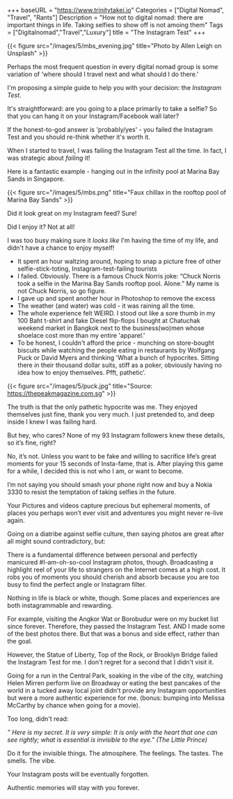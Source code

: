 +++
baseURL = "https://www.trinitytakei.io"
Categories = ["Digital Nomad", "Travel", "Rants"]
Description = "How not to digital nomad: there are important things in life. Taking selfies to show off is not amoing them"
Tags = ["Digitalnomad","Travel","Luxury"]
title = "The Instagram Test"
+++

{{< figure src="/images/5/mbs_evening.jpg" title="Photo by Allen Leigh on Unsplash" >}}

Perhaps the most frequent question in every digital nomad group is some variation of 'where should I travel next and what should I do there.'

I'm proposing a simple guide to help you with your decision: the *Instagram Test*.

It's straightforward: are you going to a place primarily to take a selfie? So that you can hang it on your Instagram/Facebook wall later?

If the honest-to-god answer is 'probably/yes' - you failed the Instagram Test and you should re-think whether it's worth it.

When I started to travel, I was failing the Instagram Test all the time. In fact, I was strategic about _failing_ it!

Here is a fantastic example - hanging out in the infinity pool at Marina Bay Sands in Singapore.

{{< figure src="/images/5/mbs.png" title="Faux chillax in the rooftop pool of Marina Bay Sands" >}}

Did it look great on my Instagram feed? Sure!

Did I enjoy it? Not at all!

I was too busy making sure it *looks like* I'm having the time of my life, and didn't have a chance to enjoy myself!

* It spent an hour waltzing around, hoping to snap a picture free of other selfie-stick-toting, Instagram-test-failing tourists
* I failed. Obviously. There is a famous Chuck Norris joke: “Chuck Norris took a selfie in the Marina Bay Sands rooftop pool. Alone.” My name is not Chuck Norris, so go figure.
* I gave up and spent another hour in Photoshop to remove the excess
* The weather (and water) was cold - it was raining all the time.
* The whole experience felt WEIRD. I stood out like a sore thumb in my 100 Baht t-shirt and fake Diesel flip-flops I bought at Chatuchak weekend market in Bangkok next to the business(wo)men whose shoelace cost more than my entire 'apparel.'
* To be honest, I couldn't afford the price - munching on store-bought biscuits while watching the people eating in restaurants by Wolfgang Puck or David Myers and thinking 'What a bunch of hypocrites. Sitting there in their thousand dollar suits, stiff as a poker, obviously having no idea how to enjoy themselves. Pfft, pathetic’.

{{< figure src="/images/5/puck.jpg" title="Source: https://thepeakmagazine.com.sg" >}}

The truth is that the only pathetic hypocrite was me. They enjoyed themselves just fine, thank you very much. I just pretended to, and deep inside I knew I was failing hard.

But hey, who cares? None of my 93 Instagram followers knew these details, so it’s fine, right?

No, it’s not. Unless you want to be fake and willing to sacrifice life’s great moments for your 15 seconds of Insta-fame, that is. After playing this game for a while, I decided this is not who I am, or want to become.

I’m not saying you should smash your phone right now and buy a Nokia 3330 to resist the temptation of taking selfies in the future.

Your Pictures and videos capture precious but ephemeral moments, of places you perhaps won’t ever visit and adventures you might never re-live again.

Going on a diatribe against selfie culture, then saying photos are great after all might sound contradictory, but:

There is a fundamental difference between personal and perfectly manicured #I-am-oh-so-cool Instagram photos, though. Broadcasting a highlight reel of your life to strangers on the Internet comes at a high cost. It robs you of moments you should cherish and absorb because you are too busy to find the perfect angle or Instagram filter.

Nothing in life is black or white, though. Some places and experiences are both instagrammable and rewarding.

For example, visiting the Angkor Wat or Borobudur were on my bucket list since forever. Therefore, they passed the Instagram Test. AND I made some of the best photos there. But that was a bonus and side effect, rather than the goal.

However, the Statue of Liberty, Top of the Rock, or Brooklyn Bridge failed the Instagram Test for me. I don't regret for a second that I didn't visit it.

Going for a run in the Central Park, soaking in the vibe of the city, watching Helen Mirren perform live on Broadway or eating the best pancakes of the world in a tucked away local joint didn't provide any Instagram opportunities but were a more authentic experience for me. (bonus: bumping into Melissa McCarthy by chance when going for a movie).

Too long, didn't read:

_” Here is my secret. It is very simple: It is only with the heart that one can see rightly; what is essential is invisible to the eye." (The Little Prince)_

Do it for the invisible things. The atmosphere. The feelings. The tastes. The smells. The vibe.

Your Instagram posts will be eventually forgotten.

Authentic memories will stay with you forever.